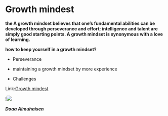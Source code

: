 # Growth mindest

**the A growth mindset believes that one’s fundamental abilities can be developed through perseverance and effort; intelligence and talent are simply good starting points. A growth mindset is synonymous with a love of learning.**

**how to keep yourself in a growth mindset?**

-  Perseverance

-  maintaining a growth mindset by more experience

- Challenges

Link:[Growth mindest](https://www.atlassian.com/blog/inside-atlassian/growth-mindset)

!![](https://www.google.com/url?sa=i&source=images&cd=&cad=rja&uact=8&ved=2ahUKEwibjNCTs-TkAhXEKFAKHdC5C-IQjRx6BAgBEAQ&url=https%3A%2F%2Fwww.thedesignerteacher.com%2Fblog%2F%2F2017%2F07%2Fcultivating-growth-mindset-in-your.html&psig=AOvVaw05OmVEf6kP8OfQiYTyn2mU&ust=1569240649181448)
 
***Doaa Almuhaisen***
